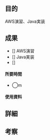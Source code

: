 ## 目的
<!-- 目的(〜を知りたい/〜を実装したい) -->
AWS演習、Java実装
## 成果
<!-- 成果(できたこと/できなかったこと) -->
- [] AWS演習
- [] Java実装
- []
#### 所要時間
- ◯m
#### 使用資料
<!-- 使用資料(教材/書籍/ワークシート/Youtube) -->

## 詳細
<!-- 詳細(キーワード/プロセス//具体例を挙げる/今回の課題解決を今後に繋げられる形で記録) -->


## 考察
<!-- 考察(今後の展望/) -->
